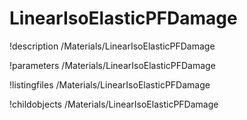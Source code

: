 <!-- MOOSE Documentation Stub: Remove this when content is added. -->

# LinearIsoElasticPFDamage
!description /Materials/LinearIsoElasticPFDamage

!parameters /Materials/LinearIsoElasticPFDamage

!listingfiles /Materials/LinearIsoElasticPFDamage

!childobjects /Materials/LinearIsoElasticPFDamage
